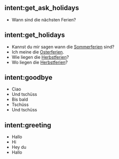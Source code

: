 ## intent:get_ask_holidays
- Wann sind die nächsten Ferien?

## intent:get_holidays
- Kannst du mir sagen wann die [Sommerferien](holidays) sind?
- Ich meine die [Osterferien](holidays).
- Wie liegen die [Herbstferien](holidays)?
- Wo liegen die [Herbstferien](holidays:herbstferien)?

## intent:goodbye
- Ciao
- Und tschüss
- Bis bald
- Tschüss
- Und tschüss

## intent:greeting
- Hallo
- Hi
- Hey du
- Hallo
